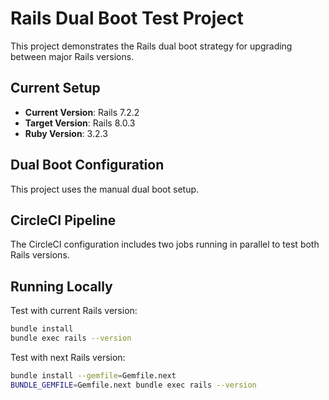 # Rails Dual Boot Test Project

This project demonstrates the Rails dual boot strategy for upgrading between major Rails versions.

## Current Setup

- **Current Version**: Rails 7.2.2
- **Target Version**: Rails 8.0.3
- **Ruby Version**: 3.2.3

## Dual Boot Configuration

This project uses the manual dual boot setup.

## CircleCI Pipeline

The CircleCI configuration includes two jobs running in parallel to test both Rails versions.

## Running Locally

Test with current Rails version:
```bash
bundle install
bundle exec rails --version
```

Test with next Rails version:
```bash
bundle install --gemfile=Gemfile.next
BUNDLE_GEMFILE=Gemfile.next bundle exec rails --version
```
